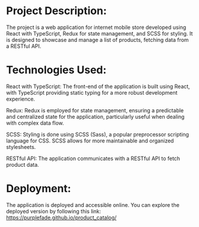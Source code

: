# Project Description:

The project is a web application for internet mobile store developed using React with TypeScript, Redux for state management, and SCSS for styling. It is designed to showcase and manage a list of products, fetching data from a RESTful API.

# Technologies Used:

React with TypeScript: The front-end of the application is built using React, with TypeScript providing static typing for a more robust development experience.

Redux: Redux is employed for state management, ensuring a predictable and centralized state for the application, particularly useful when dealing with complex data flow.

SCSS: Styling is done using SCSS (Sass), a popular preprocessor scripting language for CSS. SCSS allows for more maintainable and organized stylesheets.

RESTful API: The application communicates with a RESTful API to fetch product data.

# Deployment:

The application is deployed and accessible online. You can explore the deployed version by following this link: https://purplefade.github.io/product_catalog/